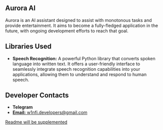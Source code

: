 <!DOCTYPE html>
<html>

<head>
  <h2> Aurora AI </h2>
  <link rel="stylesheet" type="text/css" href="styles.css">
</head>


  <p>Aurora is an AI assistant designed to assist with monotonous tasks and provide entertainment. It aims to become a fully-fledged application in the future, with ongoing development efforts to reach that goal.</p>

  <h2>Libraries Used</h2>
  <ul>
    <li><strong>Speech Recognition:</strong> A powerful Python library that converts spoken language into written text. It offers a user-friendly interface to seamlessly integrate speech recognition capabilities into your applications, allowing them to understand and respond to human speech.</li>
  </ul>

  <h2>Developer Contacts</h2>
  <ul>
    <li><strong>Telegram</strong><a href="https://t.me/httpwinfi">
    <li><strong>Email:</strong> w1nfi.developers@gmail.com</li>
    
  </ul>

  <p>Readme will be supplemented </p>
</body>

</html>